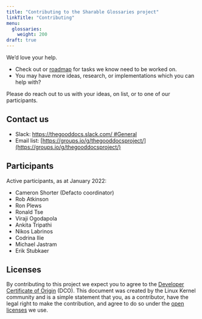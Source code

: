 ```yaml
---
title: "Contributing to the Sharable Glossaries project"
linkTitle: "Contributing"
menu:
  glossaries:
    weight: 200
draft: true
---
```


We’d love your help.

* Check out or [roadmap](roadmap) for tasks we know need to be worked on.
* You may have more ideas, research, or implementations which you can help with?

Please do reach out to us with your ideas, on list, or to one of our participants.

## Contact us

* Slack: [https://thegooddocs.slack.com/ #General](https://thegooddocs.slack.com/archives/C019A1EQJMC)
* Email list: [https://groups.io/g/thegooddocsproject/](https://groups.io/g/thegooddocsproject/)

## Participants

Active participants, as at January 2022:
* Cameron Shorter (Defacto coordinator)
* Rob Atkinson
* Ron Plews
* Ronald Tse
* Viraji Ogodapola
* Ankita Tripathi
* Nikos Labrinos
* Codrina Ilie
* Michael Jastram
* Erik Stubkaer

## Licenses

By contributing to this project we expect you to agree to the [Developer Certificate of Origin](https://developercertificate.org/) (DCO). This document was created by the Linux Kernel community and is a simple statement that you, as a contributor, have the legal right to make the contribution, and agree to do so under the [open licenses](https://thegooddocsproject.dev/licenses/) we use.
